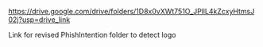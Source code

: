 https://drive.google.com/drive/folders/1D8x0vXWt751O_JPllL4kZcxyHtmsJ02j?usp=drive_link

Link for revised PhishIntention folder to detect logo
